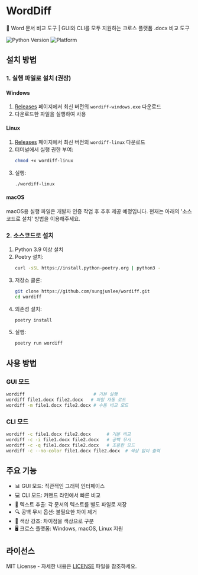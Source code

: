 # WordDiff

📄 Word 문서 비교 도구 | GUI와 CLI를 모두 지원하는 크로스 플랫폼 .docx 비교 도구

![Python Version](https://img.shields.io/badge/python-3.9+-blue.svg)
![Platform](https://img.shields.io/badge/platform-Windows%20%7C%20macOS%20%7C%20Linux-lightgrey.svg)

## 설치 방법

### 1. 실행 파일로 설치 (권장)

#### Windows
1. [Releases](https://github.com/sungjunlee/wordiff/releases) 페이지에서 최신 버전의 `wordiff-windows.exe` 다운로드
2. 다운로드한 파일을 실행하여 사용

#### Linux
1. [Releases](https://github.com/sungjunlee/wordiff/releases) 페이지에서 최신 버전의 `wordiff-linux` 다운로드
2. 터미널에서 실행 권한 부여:
   ```bash
   chmod +x wordiff-linux
   ```
3. 실행:
   ```bash
   ./wordiff-linux
   ```

#### macOS
macOS용 실행 파일은 개발자 인증 작업 후 추후 제공 예정입니다.
현재는 아래의 '소스코드로 설치' 방법을 이용해주세요.

### 2. 소스코드로 설치

1. Python 3.9 이상 설치
2. Poetry 설치:
   ```bash
   curl -sSL https://install.python-poetry.org | python3 -
   ```
3. 저장소 클론:
   ```bash
   git clone https://github.com/sungjunlee/wordiff.git
   cd wordiff
   ```
4. 의존성 설치:
   ```bash
   poetry install
   ```
5. 실행:
   ```bash
   poetry run wordiff
   ```

## 사용 방법

### GUI 모드
```bash
wordiff                          # 기본 실행
wordiff file1.docx file2.docx   # 파일 자동 로드
wordiff -m file1.docx file2.docx # 수동 비교 모드
```

### CLI 모드
```bash
wordiff -c file1.docx file2.docx      # 기본 비교
wordiff -c -i file1.docx file2.docx   # 공백 무시
wordiff -c -q file1.docx file2.docx   # 조용한 모드
wordiff -c --no-color file1.docx file2.docx  # 색상 없이 출력
```

## 주요 기능
- 📊 GUI 모드: 직관적인 그래픽 인터페이스
- 💻 CLI 모드: 커맨드 라인에서 빠른 비교
- 📝 텍스트 추출: 각 문서의 텍스트를 별도 파일로 저장
- 🔍 공백 무시 옵션: 불필요한 차이 제거
- 🌈 색상 강조: 차이점을 색상으로 구분
- 🖥️ 크로스 플랫폼: Windows, macOS, Linux 지원

## 라이선스
MIT License - 자세한 내용은 [LICENSE](LICENSE) 파일을 참조하세요.